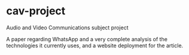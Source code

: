 # cav-project
Audio and Video Communications subject project

A paper regarding WhatsApp and a very complete analysis of the technologies it currently uses, and a website deployment for the article.

